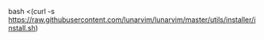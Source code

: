 bash <(curl -s https://raw.githubusercontent.com/lunarvim/lunarvim/master/utils/installer/install.sh)
